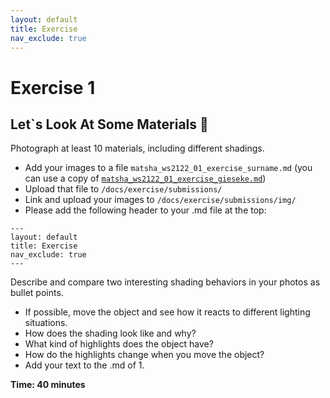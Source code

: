 ```yaml
---
layout: default
title: Exercise
nav_exclude: true
---
```



# Exercise 1

## Let`s Look At Some Materials  🔎

Photograph at least 10 materials, including different shadings.

* Add your images to a file `matsha_ws2122_01_exercise_surname.md` (you can use a copy of [`matsha_ws2122_01_exercise_gieseke.md`](submissions/matsha_ws2122_01_exercise_gieseke.md))
* Upload that file to `/docs/exercise/submissions/`
* Link and upload your images to `/docs/exercise/submissions/img/`
* Please add the following header to your .md file at the top:

```
---
layout: default
title: Exercise
nav_exclude: true
---
```

Describe and compare two interesting shading behaviors in your photos as bullet points.

* If possible, move the object and see how it reacts to different lighting situations. 
* How does the shading look like and why?
* What kind of highlights does the object have?
* How do the highlights change when you move the object?
* Add your text to the .md of 1.


**Time: 40 minutes**
